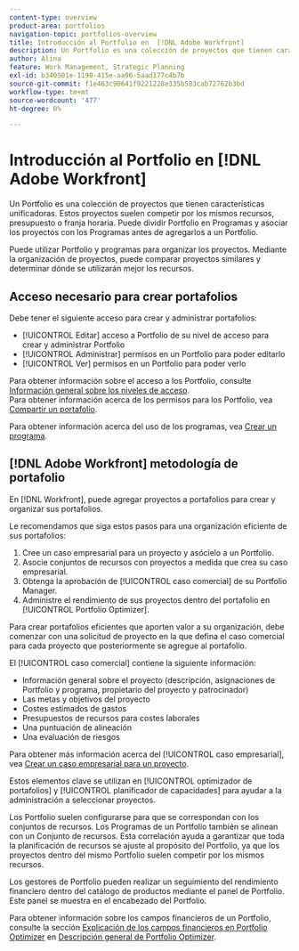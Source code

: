 ```yaml
---
content-type: overview
product-area: portfolios
navigation-topic: portfolios-overview
title: Introducción al Portfolio en  [!DNL Adobe Workfront]
description: Un Portfolio es una colección de proyectos que tienen características unificadoras. Estos proyectos suelen competir por los mismos recursos, presupuesto o franja horaria. Puede dividir Portfolio en Programas y asociar los proyectos con los Programas antes de agregarlos a un Portfolio.
author: Alina
feature: Work Management, Strategic Planning
exl-id: b340501e-1190-415e-aa96-5aad177c4b7b
source-git-commit: f1e463c90641f9221228e335b583cab72762b3bd
workflow-type: tm+mt
source-wordcount: '477'
ht-degree: 0%

---
```


# Introducción al Portfolio en [!DNL Adobe Workfront]

<!-- Audited: 1/2024 -->

Un Portfolio es una colección de proyectos que tienen características unificadoras. Estos proyectos suelen competir por los mismos recursos, presupuesto o franja horaria. Puede dividir Portfolio en Programas y asociar los proyectos con los Programas antes de agregarlos a un Portfolio.

Puede utilizar Portfolio y programas para organizar los proyectos. Mediante la organización de proyectos, puede comparar proyectos similares y determinar dónde se utilizarán mejor los recursos.

## Acceso necesario para crear portafolios

Debe tener el siguiente acceso para crear y administrar portafolios:

* [!UICONTROL Editar] acceso a Portfolio de su nivel de acceso para crear y administrar Portfolio
* [!UICONTROL Administrar] permisos en un Portfolio para poder editarlo
* [!UICONTROL Ver] permisos en un Portfolio para poder verlo

Para obtener información sobre el acceso a los Portfolio, consulte [Información general sobre los niveles de acceso](../../../administration-and-setup/add-users/access-levels-and-object-permissions/access-levels-overview.md).\
Para obtener información acerca de los permisos para los Portfolio, vea [Compartir un portafolio](../../../workfront-basics/grant-and-request-access-to-objects/share-a-portfolio.md).

Para obtener información acerca del uso de los programas, vea [Crear un programa](../../../manage-work/portfolios/create-and-manage-programs/create-program.md).

## [!DNL Adobe Workfront] metodología de portafolio

En [!DNL Workfront], puede agregar proyectos a portafolios para crear y organizar sus portafolios.

Le recomendamos que siga estos pasos para una organización eficiente de sus portafolios:

1. Cree un caso empresarial para un proyecto y asócielo a un Portfolio.
1. Asocie conjuntos de recursos con proyectos a medida que crea su caso empresarial.
1. Obtenga la aprobación de [!UICONTROL caso comercial] de su Portfolio Manager.
1. Administre el rendimiento de sus proyectos dentro del portafolio en [!UICONTROL Portfolio Optimizer].

Para crear portafolios eficientes que aporten valor a su organización, debe comenzar con una solicitud de proyecto en la que defina el caso comercial para cada proyecto que posteriormente se agregue al portafolio.

El [!UICONTROL caso comercial] contiene la siguiente información:

* Información general sobre el proyecto (descripción, asignaciones de Portfolio y programa, propietario del proyecto y patrocinador)
* Las metas y objetivos del proyecto
* Costes estimados de gastos
* Presupuestos de recursos para costes laborales
* Una puntuación de alineación
* Una evaluación de riesgos

Para obtener más información acerca del [!UICONTROL caso empresarial], vea [Crear un caso empresarial para un proyecto](../../../manage-work/projects/define-a-business-case/create-business-case.md).

Estos elementos clave se utilizan en [!UICONTROL optimizador de portafolios] y [!UICONTROL planificador de capacidades] para ayudar a la administración a seleccionar proyectos.

Los Portfolio suelen configurarse para que se correspondan con los conjuntos de recursos. Los Programas de un Portfolio también se alinean con un Conjunto de recursos. Esta correlación ayuda a garantizar que toda la planificación de recursos se ajuste al propósito del Portfolio, ya que los proyectos dentro del mismo Portfolio suelen competir por los mismos recursos.

Los gestores de Portfolio pueden realizar un seguimiento del rendimiento financiero dentro del catálogo de productos mediante el panel de Portfolio. Este panel se muestra en el encabezado del Portfolio.

Para obtener información sobre los campos financieros de un Portfolio, consulte la sección [Explicación de los campos financieros en Portfolio Optimizer](../../../manage-work/portfolios/portfolio-optimizer/portfolio-optimizer-overview.md#financial-fieds-subsection) en [Descripción general de Portfolio Optimizer](../../../manage-work/portfolios/portfolio-optimizer/portfolio-optimizer-overview.md).
